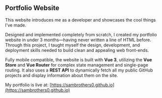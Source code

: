 ## Portfolio Website

This website introduces me as a developer and showcases the cool things I've made.

Designed and implemented completely from scratch, I created my portfolio website in under 3 months—having never written a line of HTML before. Through this project, I taught myself the design, development, and deployment skills needed to build clean and appealing web front-ends.

Fully mobile compatible, the website is built with **Vue 3**, utilizing the **Vue Store** and **Vue Router** for complex state management and single-page routing. It also uses a **REST API** to dynamically fetch all my public GitHub projects and display information about them on the site.

My portfolio is live at: [https://sambrothers0.github.io](https://sambrothers0.github.io)
